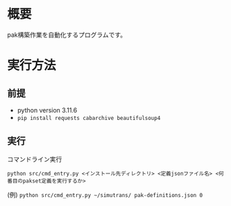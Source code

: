 # 概要
pak構築作業を自動化するプログラムです。

# 実行方法
## 前提
- python version 3.11.6
- `pip install requests cabarchive beautifulsoup4`

## 実行
コマンドライン実行

```shell
python src/cmd_entry.py <インストール先ディレクトリ> <定義jsonファイル名> <何番目のpakset定義を実行するか>
```

(例) `python src/cmd_entry.py ~/simutrans/ pak-definitions.json 0`
